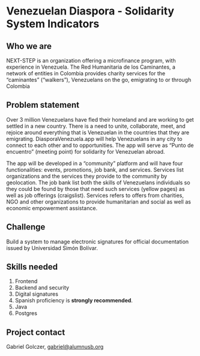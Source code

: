 # Venezuelan Diaspora - Solidarity System Indicators

## Who we are
NEXT-STEP is an organization offering a microfinance program, with experience in Venezuela.
The Red Humanitaria de los Caminantes, a network of entities in Colombia provides charity services for the “caminantes” (“walkers”), Venezuelans on the go, emigrating to or through Colombia

## Problem statement
Over 3 million Venezuelans have fled their homeland and are working to get settled in a new country. There is a need to unite, collaborate, meet, and rejoice around everything that is Venezuelan in the countries that they are emigrating. DiasporaVenezuela.app will help Venezuelans in any city to connect to each other and to opportunities. The app will serve as  “Punto de encuentro” (meeting point) for solidarity for Venezuelan abroad.


The app will be developed in a “community” platform and will have four functionalities: events, promotions, job bank, and services. Services list organizations and the services they provide to the community by geolocation. The job bank list both the skills of Venezuelans individuals so they could be found by those that need such services (yellow pages) as well as job offerings (craigslist). Services refers to offers from charities, NGO and other organizations to provide humanitarian and social as well as economic empowerment assistance.


## Challenge

Build a system to manage electronic signatures for official documentation issued by Universidad Simón Bolívar.

## Skills needed
1. Frontend
2. Backend and security
3. Digital signatures
4. Spanish proficiency is **strongly recommended**.
5. Java
6. Postgres

## Project contact

Gabriel Golczer, gabriel@alumnusb.org
